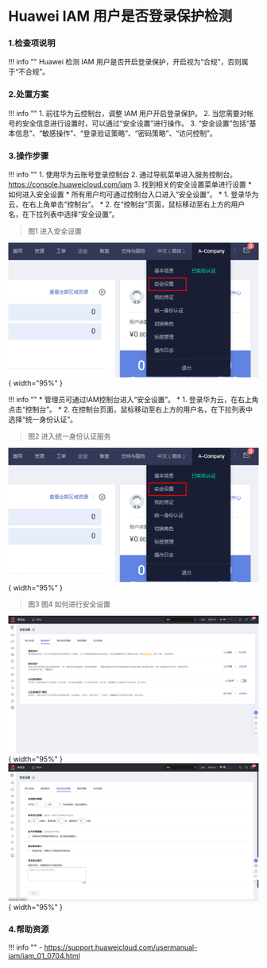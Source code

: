 # Huawei IAM 用户是否登录保护检测

### 1.检查项说明
!!! info ""
    Huawei 检测 IAM 用户是否开启登录保护，开启视为“合规”，否则属于“不合规”。

### 2.处置方案
!!! info ""
    1. 前往华为云控制台，调整 IAM 用户开启登录保护。
    2. 当您需要对帐号的安全信息进行设置时，可以通过“安全设置”进行操作。
    3. “安全设置”包括“基本信息”、“敏感操作”、“登录验证策略”、“密码策略”、“访问控制”。

### 3.操作步骤
!!! info ""
    1. 使用华为云账号登录控制台
    2. 通过导航菜单进入服务控制台。https://console.huaweicloud.com/iam
    3. 找到相关的安全设置菜单进行设置
    * 如何进入安全设置
        * 所有用户均可通过控制台入口进入“安全设置”。
          * 1. 登录华为云，在右上角单击“控制台”。
          * 2. 在“控制台”页面，鼠标移动至右上方的用户名，在下拉列表中选择“安全设置”。

> 图1 进入安全设置

![处置方案](../../img/suggest/huawei/iam/img.png){ width="95%" }

!!! info ""
    * 管理员可通过IAM控制台进入“安全设置”。
        * 1. 登录华为云，在右上角点击“控制台”。
        * 2. 在控制台页面，鼠标移动至右上方的用户名，在下拉列表中选择“统一身份认证”。

> 图2 进入统一身份认证服务
        
![处置方案](../../img/suggest/huawei/iam/img.png){ width="95%" }


> 图3 图4 如何进行安全设置

![处置方案](../../img/suggest/huawei/iam/iam-login.png){ width="95%" }
![处置方案](../../img/suggest/huawei/iam/iam-login2.png){ width="95%" }

### 4.帮助资源
!!! info ""
    - https://support.huaweicloud.com/usermanual-iam/iam_01_0704.html

